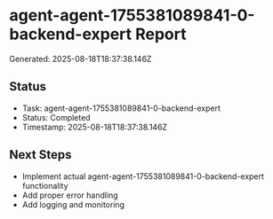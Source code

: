# agent-agent-1755381089841-0-backend-expert Report

Generated: 2025-08-18T18:37:38.146Z

## Status
- Task: agent-agent-1755381089841-0-backend-expert
- Status: Completed
- Timestamp: 2025-08-18T18:37:38.146Z

## Next Steps
- Implement actual agent-agent-1755381089841-0-backend-expert functionality
- Add proper error handling
- Add logging and monitoring
